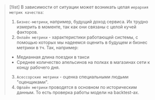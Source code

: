 
> [!list] 
> В зависимости от ситуации может возникать целая `иерархия метрик качества`:
> 1. `Бизнес-метрики`, например, будущий доход сервиса. Их трудно измерить в моменте, так как они связаны с целой кучей факторов.
> 2. `Онлайн метрики` - характеристики работающей системы, с помощью которых мы надеемся оценить в будущем и бизнес метрики в тч. Так, например:
> 	- Медианная длина поездки в такси
> 	- Среднее количество апельсинов на полках в магазинах сети к концу рабочего дня.
> 3. `Асессорские метрики` - оценка специальными людьми "оценщиками". 
> 4. `Офлайн метрики` проводятся в основном по историческим данным. То есть проверка работы модели на backtest-ах.


